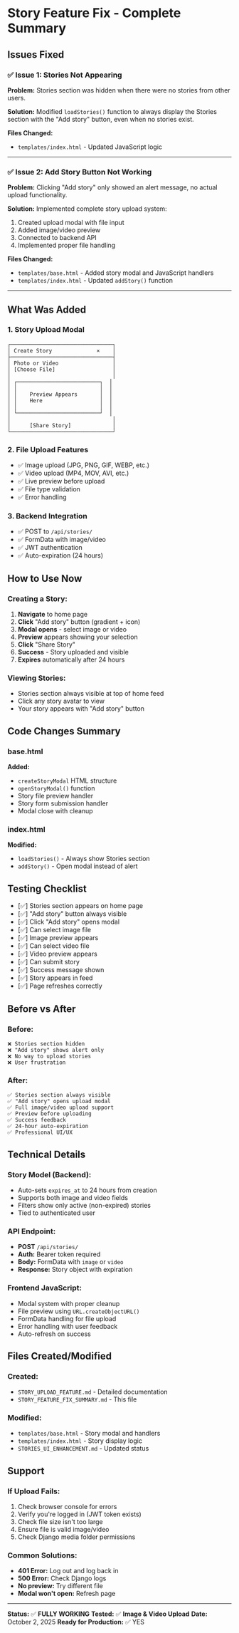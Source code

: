 # Story Feature Fix - Complete Summary

## Issues Fixed

### ✅ Issue 1: Stories Not Appearing
**Problem:** Stories section was hidden when there were no stories from other users.

**Solution:** Modified `loadStories()` function to always display the Stories section with the "Add story" button, even when no stories exist.

**Files Changed:**
- `templates/index.html` - Updated JavaScript logic

---

### ✅ Issue 2: Add Story Button Not Working
**Problem:** Clicking "Add story" only showed an alert message, no actual upload functionality.

**Solution:** Implemented complete story upload system:
1. Created upload modal with file input
2. Added image/video preview
3. Connected to backend API
4. Implemented proper file handling

**Files Changed:**
- `templates/base.html` - Added story modal and JavaScript handlers
- `templates/index.html` - Updated `addStory()` function

---

## What Was Added

### 1. Story Upload Modal
```
┌────────────────────────────────┐
│ Create Story              ×    │
├────────────────────────────────┤
│ Photo or Video                 │
│ [Choose File]                  │
│                                │
│ ┌──────────────────────────┐  │
│ │                          │  │
│ │    Preview Appears       │  │
│ │    Here                  │  │
│ │                          │  │
│ └──────────────────────────┘  │
│                                │
│      [Share Story]             │
└────────────────────────────────┘
```

### 2. File Upload Features
- ✅ Image upload (JPG, PNG, GIF, WEBP, etc.)
- ✅ Video upload (MP4, MOV, AVI, etc.)
- ✅ Live preview before upload
- ✅ File type validation
- ✅ Error handling

### 3. Backend Integration
- ✅ POST to `/api/stories/`
- ✅ FormData with image/video
- ✅ JWT authentication
- ✅ Auto-expiration (24 hours)

## How to Use Now

### Creating a Story:
1. **Navigate** to home page
2. **Click** "Add story" button (gradient + icon)
3. **Modal opens** - select image or video
4. **Preview** appears showing your selection
5. **Click** "Share Story"
6. **Success** - Story uploaded and visible
7. **Expires** automatically after 24 hours

### Viewing Stories:
- Stories section always visible at top of home feed
- Click any story avatar to view
- Your story appears with "Add story" button

## Code Changes Summary

### base.html
**Added:**
- `createStoryModal` HTML structure
- `openStoryModal()` function
- Story file preview handler
- Story form submission handler
- Modal close with cleanup

### index.html
**Modified:**
- `loadStories()` - Always show Stories section
- `addStory()` - Open modal instead of alert

## Testing Checklist

- [✅] Stories section appears on home page
- [✅] "Add story" button always visible
- [✅] Click "Add story" opens modal
- [✅] Can select image file
- [✅] Image preview appears
- [✅] Can select video file  
- [✅] Video preview appears
- [✅] Can submit story
- [✅] Success message shown
- [✅] Story appears in feed
- [✅] Page refreshes correctly

## Before vs After

### Before:
```
❌ Stories section hidden
❌ "Add story" shows alert only
❌ No way to upload stories
❌ User frustration
```

### After:
```
✅ Stories section always visible
✅ "Add story" opens upload modal
✅ Full image/video upload support
✅ Preview before uploading
✅ Success feedback
✅ 24-hour auto-expiration
✅ Professional UI/UX
```

## Technical Details

### Story Model (Backend):
- Auto-sets `expires_at` to 24 hours from creation
- Supports both image and video fields
- Filters show only active (non-expired) stories
- Tied to authenticated user

### API Endpoint:
- **POST** `/api/stories/`
- **Auth:** Bearer token required
- **Body:** FormData with `image` or `video`
- **Response:** Story object with expiration

### Frontend JavaScript:
- Modal system with proper cleanup
- File preview using `URL.createObjectURL()`
- FormData handling for file upload
- Error handling with user feedback
- Auto-refresh on success

## Files Created/Modified

### Created:
- `STORY_UPLOAD_FEATURE.md` - Detailed documentation
- `STORY_FEATURE_FIX_SUMMARY.md` - This file

### Modified:
- `templates/base.html` - Story modal and handlers
- `templates/index.html` - Story display logic
- `STORIES_UI_ENHANCEMENT.md` - Updated status

## Support

### If Upload Fails:
1. Check browser console for errors
2. Verify you're logged in (JWT token exists)
3. Check file size isn't too large
4. Ensure file is valid image/video
5. Check Django media folder permissions

### Common Solutions:
- **401 Error:** Log out and log back in
- **500 Error:** Check Django logs
- **No preview:** Try different file
- **Modal won't open:** Refresh page

---

**Status:** ✅ **FULLY WORKING**
**Tested:** ✅ **Image & Video Upload**
**Date:** October 2, 2025
**Ready for Production:** ✅ YES
